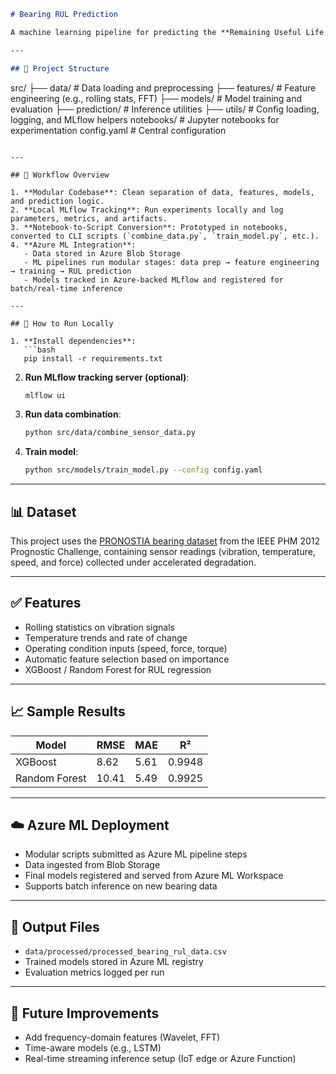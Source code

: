

```markdown
# Bearing RUL Prediction

A machine learning pipeline for predicting the **Remaining Useful Life (RUL)** of ball bearings using sensor data (vibration, temperature, speed, and force). The project was developed modularly with local MLflow tracking and later integrated into Azure ML for scalable training and inference.

---

## 🔧 Project Structure

```
src/
├── data/           # Data loading and preprocessing
├── features/       # Feature engineering (e.g., rolling stats, FFT)
├── models/         # Model training and evaluation
├── prediction/     # Inference utilities
├── utils/          # Config loading, logging, and MLflow helpers
notebooks/          # Jupyter notebooks for experimentation
config.yaml         # Central configuration
```

---

## 🧪 Workflow Overview

1. **Modular Codebase**: Clean separation of data, features, models, and prediction logic.
2. **Local MLflow Tracking**: Run experiments locally and log parameters, metrics, and artifacts.
3. **Notebook-to-Script Conversion**: Prototyped in notebooks, converted to CLI scripts (`combine_data.py`, `train_model.py`, etc.).
4. **Azure ML Integration**:
   - Data stored in Azure Blob Storage
   - ML pipelines run modular stages: data prep → feature engineering → training → RUL prediction
   - Models tracked in Azure-backed MLflow and registered for batch/real-time inference

---

## 🚀 How to Run Locally

1. **Install dependencies**:
   ```bash
   pip install -r requirements.txt
   ```

2. **Run MLflow tracking server (optional)**:
   ```bash
   mlflow ui
   ```

3. **Run data combination**:
   ```bash
   python src/data/combine_sensor_data.py
   ```

4. **Train model**:
   ```bash
   python src/models/train_model.py --config config.yaml
   ```

---

## 📊 Dataset

This project uses the [PRONOSTIA bearing dataset](https://www.femto-st.fr/en/Research-departments/AS2M/Software/PRONOSTIA) from the IEEE PHM 2012 Prognostic Challenge, containing sensor readings (vibration, temperature, speed, and force) collected under accelerated degradation.

---

## ✅ Features

- Rolling statistics on vibration signals
- Temperature trends and rate of change
- Operating condition inputs (speed, force, torque)
- Automatic feature selection based on importance
- XGBoost / Random Forest for RUL regression

---

## 📈 Sample Results

| Model           | RMSE   | MAE   | R²     |
|----------------|--------|-------|--------|
| XGBoost        | 8.62   | 5.61  | 0.9948 |
| Random Forest  | 10.41  | 5.49  | 0.9925 |

---

## ☁️ Azure ML Deployment

- Modular scripts submitted as Azure ML pipeline steps
- Data ingested from Blob Storage
- Final models registered and served from Azure ML Workspace
- Supports batch inference on new bearing data

---

## 📂 Output Files

- `data/processed/processed_bearing_rul_data.csv`
- Trained models stored in Azure ML registry
- Evaluation metrics logged per run

---

## 🧠 Future Improvements

- Add frequency-domain features (Wavelet, FFT)
- Time-aware models (e.g., LSTM)
- Real-time streaming inference setup (IoT edge or Azure Function)

